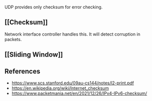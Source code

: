 UDP provides only checksum for error checking.

## [[Checksum]]
Network interface controller handles this. It will detect corruption in packets.

## [[Sliding Window]]


## References
- https://www.scs.stanford.edu/09au-cs144/notes/l2-print.pdf
- https://en.wikipedia.org/wiki/Internet_checksum
- https://www.packetmania.net/en/2021/12/26/IPv4-IPv6-checksum/